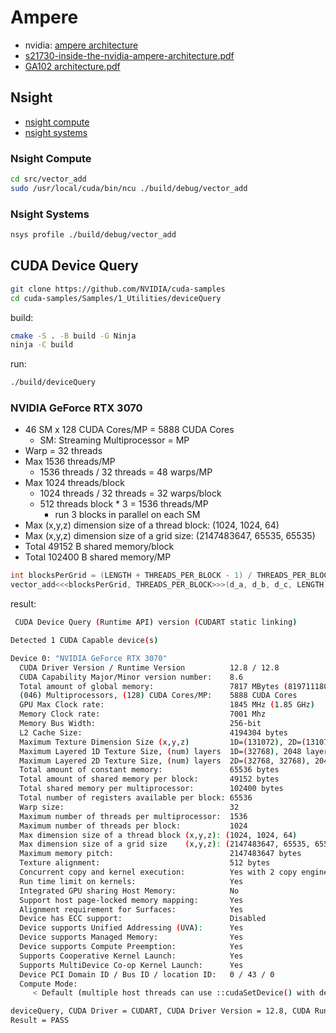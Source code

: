 # Ampere

- nvidia: [ampere architecture](https://www.nvidia.com/en-us/data-center/ampere-architecture/)
- [s21730-inside-the-nvidia-ampere-architecture.pdf](https://developer.download.nvidia.com/video/gputechconf/gtc/2020/presentations/s21730-inside-the-nvidia-ampere-architecture.pdf)
- [GA102 architecture.pdf](https://www.nvidia.com/content/PDF/nvidia-ampere-ga-102-gpu-architecture-whitepaper-v2.pdf)

## Nsight

- [nsight compute](https://developer.nvidia.com/nsight-compute)
- [nsight systems](https://developer.nvidia.com/nsight-systems)

### Nsight Compute

```bash
cd src/vector_add
sudo /usr/local/cuda/bin/ncu ./build/debug/vector_add
```

### Nsight Systems

```bash
nsys profile ./build/debug/vector_add
```

## CUDA Device Query

```bash
git clone https://github.com/NVIDIA/cuda-samples
cd cuda-samples/Samples/1_Utilities/deviceQuery
```

build:

```bash
cmake -S . -B build -G Ninja
ninja -C build
```

run:

```bash
./build/deviceQuery
```

### NVIDIA GeForce RTX 3070

- 46 SM x 128 CUDA Cores/MP = 5888 CUDA Cores
  - SM: Streaming Multiprocessor = MP
- Warp = 32 threads
- Max 1536 threads/MP
  - 1536 threads / 32 threads = 48 warps/MP
- Max 1024 threads/block
  - 1024 threads / 32 threads = 32 warps/block
  - 512 threads block * 3 = 1536 threads/MP
    - run 3 blocks in parallel on each SM
- Max (x,y,z) dimension size of a thread block: (1024, 1024, 64)
- Max (x,y,z) dimension size of a grid size: (2147483647, 65535, 65535)
- Total 49152 B shared memory/block
- Total 102400 B shared memory/MP

```cpp
int blocksPerGrid = (LENGTH + THREADS_PER_BLOCK - 1) / THREADS_PER_BLOCK;
vector_add<<<blocksPerGrid, THREADS_PER_BLOCK>>>(d_a, d_b, d_c, LENGTH);
```

result:

```bash
 CUDA Device Query (Runtime API) version (CUDART static linking)

Detected 1 CUDA Capable device(s)

Device 0: "NVIDIA GeForce RTX 3070"
  CUDA Driver Version / Runtime Version          12.8 / 12.8
  CUDA Capability Major/Minor version number:    8.6
  Total amount of global memory:                 7817 MBytes (8197111808 bytes)
  (046) Multiprocessors, (128) CUDA Cores/MP:    5888 CUDA Cores
  GPU Max Clock rate:                            1845 MHz (1.85 GHz)
  Memory Clock rate:                             7001 Mhz
  Memory Bus Width:                              256-bit
  L2 Cache Size:                                 4194304 bytes
  Maximum Texture Dimension Size (x,y,z)         1D=(131072), 2D=(131072, 65536), 3D=(16384, 16384, 16384)
  Maximum Layered 1D Texture Size, (num) layers  1D=(32768), 2048 layers
  Maximum Layered 2D Texture Size, (num) layers  2D=(32768, 32768), 2048 layers
  Total amount of constant memory:               65536 bytes
  Total amount of shared memory per block:       49152 bytes
  Total shared memory per multiprocessor:        102400 bytes
  Total number of registers available per block: 65536
  Warp size:                                     32
  Maximum number of threads per multiprocessor:  1536
  Maximum number of threads per block:           1024
  Max dimension size of a thread block (x,y,z): (1024, 1024, 64)
  Max dimension size of a grid size    (x,y,z): (2147483647, 65535, 65535)
  Maximum memory pitch:                          2147483647 bytes
  Texture alignment:                             512 bytes
  Concurrent copy and kernel execution:          Yes with 2 copy engine(s)
  Run time limit on kernels:                     Yes
  Integrated GPU sharing Host Memory:            No
  Support host page-locked memory mapping:       Yes
  Alignment requirement for Surfaces:            Yes
  Device has ECC support:                        Disabled
  Device supports Unified Addressing (UVA):      Yes
  Device supports Managed Memory:                Yes
  Device supports Compute Preemption:            Yes
  Supports Cooperative Kernel Launch:            Yes
  Supports MultiDevice Co-op Kernel Launch:      Yes
  Device PCI Domain ID / Bus ID / location ID:   0 / 43 / 0
  Compute Mode:
     < Default (multiple host threads can use ::cudaSetDevice() with device simultaneously) >

deviceQuery, CUDA Driver = CUDART, CUDA Driver Version = 12.8, CUDA Runtime Version = 12.8, NumDevs = 1
Result = PASS
```

